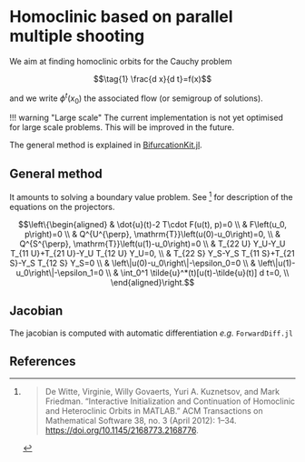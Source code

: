 # Homoclinic based on parallel multiple shooting

We aim at finding homoclinic orbits for the Cauchy problem 

$$\tag{1} \frac{d x}{d t}=f(x)$$ 

and we write $\phi^t(x_0)$ the associated flow (or semigroup of solutions).

!!! warning "Large scale"
    The current implementation is not yet optimised for large scale problems. This will be improved in the future.    

The general method is explained in [BifurcationKit.jl](https://bifurcationkit.github.io/BifurcationKitDocs.jl/stable/periodicOrbitShooting/).

## General method

It amounts to solving a boundary value problem. See [^DeWitte] for description of the equations on the projectors.

$$\left\{\begin{aligned}
& \dot{u}(t)-2 T\cdot F(u(t), p)=0 \\
& F\left(u_0, p\right)=0 \\
& Q^{U^{\perp}, \mathrm{T}}\left(u(0)-u_0\right)=0, \\
& Q^{S^{\perp}, \mathrm{T}}\left(u(1)-u_0\right)=0 \\
& T_{22 U} Y_U-Y_U T_{11 U}+T_{21 U}-Y_U T_{12 U} Y_U=0, \\
& T_{22 S} Y_S-Y_S T_{11 S}+T_{21 S}-Y_S T_{12 S} Y_S=0 \\
& \left\|u(0)-u_0\right\|-\epsilon_0=0 \\
& \left\|u(1)-u_0\right\|-\epsilon_1=0 \\
& \int_0^1 \tilde{u}^*(t)[u(t)-\tilde{u}(t)] d t=0, \\
\end{aligned}\right.$$

## Jacobian

The jacobian is computed with automatic differentiation *e.g.* `ForwardDiff.jl`

## References

[^DeWitte]:> De Witte, Virginie, Willy Govaerts, Yuri A. Kuznetsov, and Mark Friedman. “Interactive Initialization and Continuation of Homoclinic and Heteroclinic Orbits in MATLAB.” ACM Transactions on Mathematical Software 38, no. 3 (April 2012): 1–34. https://doi.org/10.1145/2168773.2168776.
